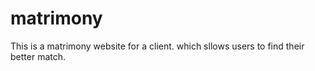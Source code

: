 # matrimony
This is a matrimony website for a client. which sllows users to find their better match.
